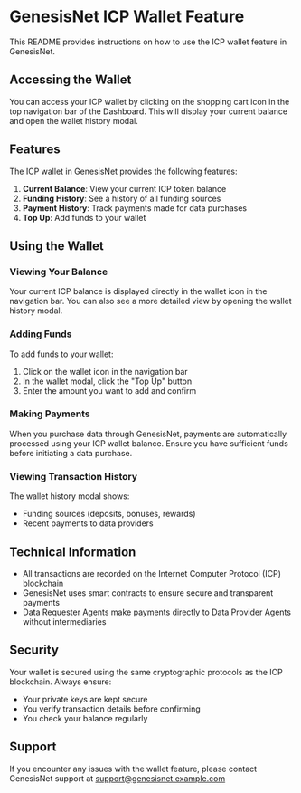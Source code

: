 # GenesisNet ICP Wallet Feature

This README provides instructions on how to use the ICP wallet feature in GenesisNet.

## Accessing the Wallet

You can access your ICP wallet by clicking on the shopping cart icon in the top navigation bar of the Dashboard. This will display your current balance and open the wallet history modal.

## Features

The ICP wallet in GenesisNet provides the following features:

1. **Current Balance**: View your current ICP token balance
2. **Funding History**: See a history of all funding sources
3. **Payment History**: Track payments made for data purchases
4. **Top Up**: Add funds to your wallet

## Using the Wallet

### Viewing Your Balance

Your current ICP balance is displayed directly in the wallet icon in the navigation bar. You can also see a more detailed view by opening the wallet history modal.

### Adding Funds

To add funds to your wallet:

1. Click on the wallet icon in the navigation bar
2. In the wallet modal, click the "Top Up" button
3. Enter the amount you want to add and confirm

### Making Payments

When you purchase data through GenesisNet, payments are automatically processed using your ICP wallet balance. Ensure you have sufficient funds before initiating a data purchase.

### Viewing Transaction History

The wallet history modal shows:
- Funding sources (deposits, bonuses, rewards)
- Recent payments to data providers

## Technical Information

- All transactions are recorded on the Internet Computer Protocol (ICP) blockchain
- GenesisNet uses smart contracts to ensure secure and transparent payments
- Data Requester Agents make payments directly to Data Provider Agents without intermediaries

## Security

Your wallet is secured using the same cryptographic protocols as the ICP blockchain. Always ensure:
- Your private keys are kept secure
- You verify transaction details before confirming
- You check your balance regularly

## Support

If you encounter any issues with the wallet feature, please contact GenesisNet support at support@genesisnet.example.com
